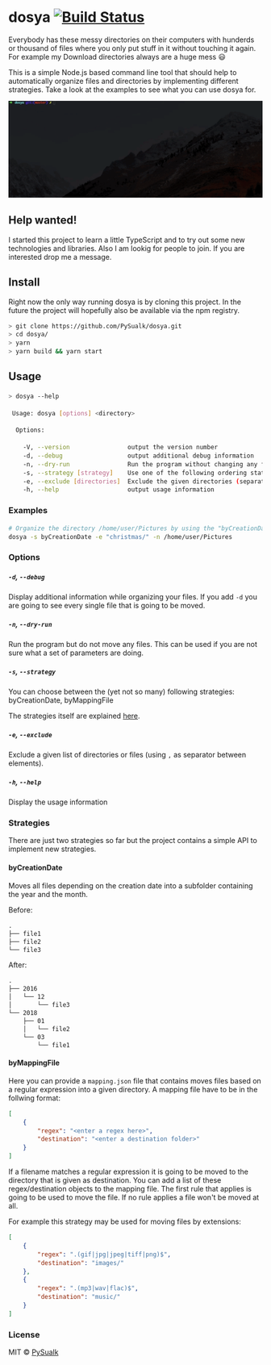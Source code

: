 # dosya [![Build Status](https://travis-ci.org/PySualk/dosya.svg?branch=master)](https://travis-ci.org/PySualk/dosya)

Everybody has these messy directories on their computers with hunderds or thousand of files where you only put stuff in it without touching it again. For example my Download directories always are a huge mess :smiley: 

This is a simple Node.js based command line tool that should help to automatically organize files and directories by implementing different strategies. Take a look at the examples to see what you can use dosya for.

![demo](dosya-help.gif)

## Help wanted!

I started this project to learn a little TypeScript and to try out some new technologies and libraries. Also I am lookig for people to join. If you are interested drop me a message.


## Install

Right now the only way running dosya is by cloning this project. In the future the project will hopefully also be available via the npm registry. 
```sh
> git clone https://github.com/PySualk/dosya.git
> cd dosya/
> yarn
> yarn build && yarn start
```

## Usage

```sh
> dosya --help

 Usage: dosya [options] <directory>

  Options:

    -V, --version                output the version number
    -d, --debug                  output additional debug information
    -n, --dry-run                Run the program without changing any files (combine with -d to show all changes that would be performed)
    -s, --strategy [strategy]    Use one of the following ordering stategies: nop, byCreationDate
    -e, --exclude [directories]  Exclude the given directories (separated by ',')
    -h, --help                   output usage information
```

### Examples

```sh
# Organize the directory /home/user/Pictures by using the "byCreationDate" strategy and exclude the "christmas/" folder
dosya -s byCreationDate -e "christmas/" -n /home/user/Pictures
```

### Options

##### `-d`, `--debug`

Display additional information while organizing your files. If you add `-d` you are going to see every single file that is going to be moved.

##### `-n`, `--dry-run`

Run the program but do not move any files. This can be used if you are not sure what a set of parameters are doing.

##### `-s`, `--strategy`

You can choose between the (yet not so many) following strategies: byCreationDate, byMappingFile

The strategies itself are explained [here](#strategies).

##### `-e`, `--exclude`

Exclude a given list of directories or files (using `,` as separator between elements). 

##### `-h`, `--help`

Display the usage information

### <a name="strategies"></a>Strategies

There are just two strategies so far but the project contains a simple API to implement new strategies.

#### byCreationDate

Moves all files depending on the creation date into a subfolder containing the year and the month.

Before:
```
.
├── file1
├── file2
└── file3
```
After:
```
.
├── 2016
│   └── 12
│       └── file3
└── 2018
    ├── 01
    │   └── file2
    └── 03
        └── file1
```

#### byMappingFile

Here you can provide a `mapping.json` file that contains moves files based on a regular expression into a given directory. A mapping file have to be in the follwing format:
```json
[
    {
        "regex": "<enter a regex here>",
        "destination": "<enter a destination folder>"
    }
]
```

If a filename matches a regular expression it is going to be moved to the directory that is given as destination. You can add a list of these regex/destination objects to the mapping file. The first rule that applies is going to be used to move the file. If no rule applies a file won't be moved at all.

For example this strategy may be used for moving files by extensions:
```json
[
    {
        "regex": ".(gif|jpg|jpeg|tiff|png)$",
        "destination": "images/"
    },
    {
        "regex": ".(mp3|wav|flac)$",
        "destination": "music/"
    }
]
```

### License

MIT © [PySualk](https://github.com/PySualk)
